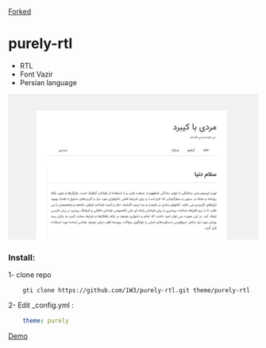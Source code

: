 [Forked](https://github.com/geekrainy/hexo-theme-purely)
# purely-rtl

- RTL
- Font Vazir
- Persian language

<img src="Screenshot.png" alt="screenshot" />

### Install:
1- clone repo


```shell
	gti clone https://github.com/1W3/purely-rtl.git theme/purely-rtl
```

2- Edit _config.yml :
```yml
	theme: purely
```

[Demo](1w3.github.io)
